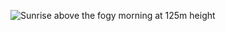 ![Sunrise above the fogy morning at 125m height](https://user-images.githubusercontent.com/90719299/134885995-ca5a06a0-27e4-4651-8f2a-2c7176687f15.jpeg)
